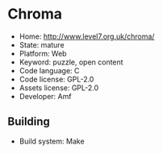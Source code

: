 # Chroma

- Home: http://www.level7.org.uk/chroma/
- State: mature
- Platform: Web
- Keyword: puzzle, open content
- Code language: C
- Code license: GPL-2.0
- Assets license: GPL-2.0
- Developer: Amf

## Building

- Build system: Make
